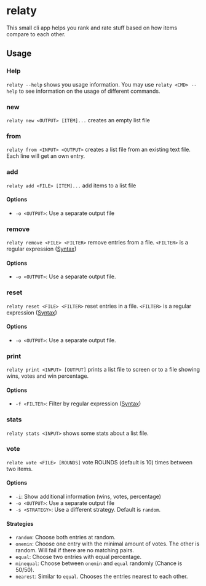 # relaty

This small cli app helps you rank and rate stuff based on how items compare to each other.

## Usage

### Help

`relaty --help` shows you usage information.
You may use `relaty <CMD> --help` to see information on the usage of different commands.

### new

`relaty new <OUTPUT> [ITEM]...` creates an empty list file

### from

`relaty from <INPUT> <OUTPUT>` creates a list file from an existing text file. Each line will get an own entry.

### add

`relaty add <FILE> [ITEM]...` add items to a list file

#### Options

- `-o <OUTPUT>`: Use a separate output file

### remove

`relaty remove <FILE> <FILTER>` remove entries from a file. `<FILTER>` is a regular expression ([Syntax](https://docs.rs/regex/1.4.2/regex/#syntax))

#### Options

- `-o <OUTPUT>`: Use a separate output file.

### reset

`relaty reset <FILE> <FILTER>` reset entries in a file. `<FILTER>` is a regular expression ([Syntax](https://docs.rs/regex/1.4.2/regex/#syntax))

#### Options

- `-o <OUTPUT>`: Use a separate output file.

### print

`relaty print <INPUT> [OUTPUT]` prints a list file to screen or to a file showing wins, votes and win percentage.

#### Options

- `-f <FILTER>`: Filter by regular expression ([Syntax](https://docs.rs/regex/1.4.2/regex/#syntax))

### stats

`relaty stats <INPUT>` shows some stats about a list file.

### vote

`relate vote <FILE> [ROUNDS]` vote ROUNDS (default is 10) times between two items.

#### Options

- `-i`: Show additional information (wins, votes, percentage)
- `-o <OUTPUT>`: Use a separate output file
- `-s <STRATEGY>`: Use a different strategy. Default is `random`.

#### Strategies

- `random`: Choose both entries at random.
- `onemin`: Choose one entry with the minimal amount of votes. The other is random. Will fail if there are no matching pairs.
- `equal`: Choose two entries with equal percentage.
- `minequal`: Choose between `onemin` and `equal` randomly (Chance is 50/50).
- `nearest`: Similar to `equal`. Chooses the entries nearest to each other.